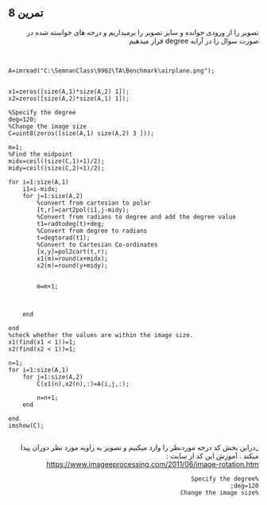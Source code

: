 ## تمرین 8
<div dir='rtl'>
  تصویر را از ورودی خوانده و سایز تصویر را برمیداریم و درجه های خواسته شده در صورت سوال را در آرایه degree قرار میدهیم
</div>
</br>

```

A=imread("C:\SemnanClass\9902\TA\Benchmark\airplane.png");


x1=zeros([size(A,1)*size(A,2) 1]);
x2=zeros([size(A,2)*size(A,1) 1]);

%Specify the degree
deg=120;
%Change the image size
C=uint8(zeros([size(A,1) size(A,2) 3 ]));

m=1;
%Find the midpoint
midx=ceil((size(C,1)+1)/2);
midy=ceil((size(C,2)+1)/2);

for i=1:size(A,1)
    i1=i-midx;
    for j=1:size(A,2)
        %convert from cartesian to polar
        [t,r]=cart2pol(i1,j-midy);
        %Convert from radians to degree and add the degree value
        t1=radtodeg(t)+deg;
        %Convert from degree to radians
        t=degtorad(t1);
        %Convert to Cartesian Co-ordinates
        [x,y]=pol2cart(t,r);
        x1(m)=round(x+midx);
        x2(m)=round(y+midy);
       
         
        m=m+1;
       
       
       
    end
   
end
%check whether the values are within the image size.
x1(find(x1 < 1))=1;
x2(find(x2 < 1))=1;

n=1;
for i=1:size(A,1)
    for j=1:size(A,2)
        C(x1(n),x2(n),:)=A(i,j,:);
       
        n=n+1;
    end
   
end
imshow(C);


```

<div dir='rtl'>


_دراین بخش کد درجه موردنظر را وارد میکنیم و تصویر به زاویه مورد نظر دوران پیدا میکند . آموزش این کد از سایت : 
</br>
https://www.imageeprocessing.com/2011/06/image-rotation.htm


```
%Specify the degree
deg=120;
%Change the image size
```

<div dir='rtl'>
